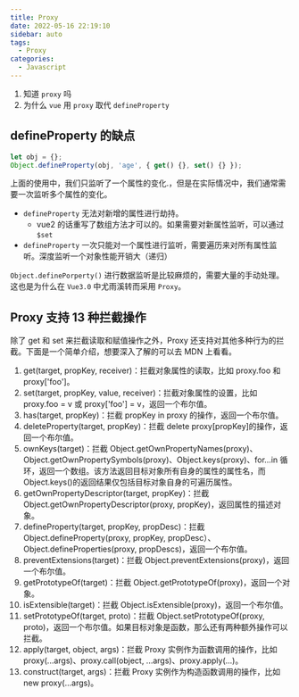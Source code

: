 ```yaml
---
title: Proxy
date: 2022-05-16 22:19:10
sidebar: auto
tags:
  - Proxy
categories:
  - Javascript
---
```


1. 知道 `proxy` 吗
2. 为什么 `vue` 用 `proxy` 取代 `defineProperty`

## defineProperty 的缺点

```js
let obj = {};
Object.defineProperty(obj, 'age', { get() {}, set() {} });
```

上面的使用中，我们只监听了一个属性的变化.，但是在实际情况中，我们通常需要一次监听多个属性的变化。

- `defineProperty` 无法对新增的属性进行劫持。
  - vue2 的话重写了数组方法才可以的。如果需要对新属性监听，可以通过 `$set`
- `defineProperty` 一次只能对一个属性进行监听，需要遍历来对所有属性监听。深度监听一个对象性能开销大（递归）

`Object.definePorperty()` 进行数据监听是比较麻烦的，需要大量的手动处理。这也是为什么在 `Vue3.0` 中尤雨溪转而采用 `Proxy`。

## Proxy 支持 13 种拦截操作

除了 get 和 set 来拦截读取和赋值操作之外，Proxy 还支持对其他多种行为的拦截。下面是一个简单介绍，想要深入了解的可以去 MDN 上看看。

1. get(target, propKey, receiver)：拦截对象属性的读取，比如 proxy.foo 和 proxy['foo']。
2. set(target, propKey, value, receiver)：拦截对象属性的设置，比如 proxy.foo = v 或 proxy['foo'] = v，返回一个布尔值。
3. has(target, propKey)：拦截 propKey in proxy 的操作，返回一个布尔值。
4. deleteProperty(target, propKey)：拦截 delete proxy[propKey]的操作，返回一个布尔值。
5. ownKeys(target)：拦截 Object.getOwnPropertyNames(proxy)、Object.getOwnPropertySymbols(proxy)、Object.keys(proxy)、for...in 循环，返回一个数组。该方法返回目标对象所有自身的属性的属性名，而 Object.keys()的返回结果仅包括目标对象自身的可遍历属性。
6. getOwnPropertyDescriptor(target, propKey)：拦截 Object.getOwnPropertyDescriptor(proxy, propKey)，返回属性的描述对象。
7. defineProperty(target, propKey, propDesc)：拦截 Object.defineProperty(proxy, propKey, propDesc）、Object.defineProperties(proxy, propDescs)，返回一个布尔值。
8. preventExtensions(target)：拦截 Object.preventExtensions(proxy)，返回一个布尔值。
9. getPrototypeOf(target)：拦截 Object.getPrototypeOf(proxy)，返回一个对象。
10. isExtensible(target)：拦截 Object.isExtensible(proxy)，返回一个布尔值。
11. setPrototypeOf(target, proto)：拦截 Object.setPrototypeOf(proxy, proto)，返回一个布尔值。如果目标对象是函数，那么还有两种额外操作可以拦截。
12. apply(target, object, args)：拦截 Proxy 实例作为函数调用的操作，比如 proxy(...args)、proxy.call(object, ...args)、proxy.apply(...)。
13. construct(target, args)：拦截 Proxy 实例作为构造函数调用的操作，比如 new proxy(...args)。

